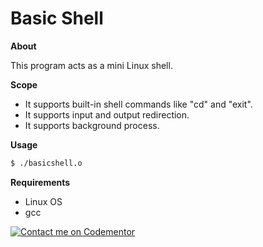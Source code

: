 # Basic Shell
**About**

This program acts as a mini Linux shell.

**Scope**
- It supports built-in shell commands like "cd" and "exit".
- It supports input and output redirection.
- It supports background process.

**Usage**
```sh
$ ./basicshell.o
```

**Requirements**
- Linux OS
- gcc


[![Contact me on Codementor](https://www.codementor.io/m-badges/sandesh87/im-a-cm-b.svg)](https://www.codementor.io/@sandesh87?refer=badge)
